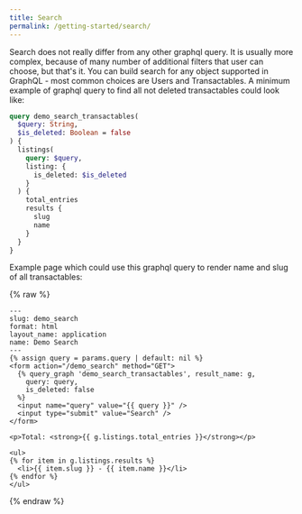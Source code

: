 ```yaml
---
title: Search
permalink: /getting-started/search/
---
```

Search does not really differ from any other graphql query. It is usually more complex, because of many number of additional filters that user can choose, but that's it. You can build search for any object supported in GraphQL - most common choices are Users and Transactables. A minimum example of graphql query to find all not deleted transactables could look like:

```graphql
query demo_search_transactables(
  $query: String,
  $is_deleted: Boolean = false
) {
  listings(
    query: $query,
    listing: {
      is_deleted: $is_deleted
    }
  ) {
    total_entries
    results {
      slug
      name
    }
  }
}
```

Example page which could use this graphql query to render name and slug of all transactables:

{% raw %}
```liquid
---
slug: demo_search
format: html
layout_name: application
name: Demo Search
---
{% assign query = params.query | default: nil %}
<form action="/demo_search" method="GET">
  {% query_graph 'demo_search_transactables', result_name: g,
    query: query,
    is_deleted: false
  %}
  <input name="query" value="{{ query }}" />
  <input type="submit" value="Search" />
</form>

<p>Total: <strong>{{ g.listings.total_entries }}</strong></p>

<ul>
{% for item in g.listings.results %}
  <li>{{ item.slug }} - {{ item.name }}</li>
{% endfor %}
</ul>
```
{% endraw %}
